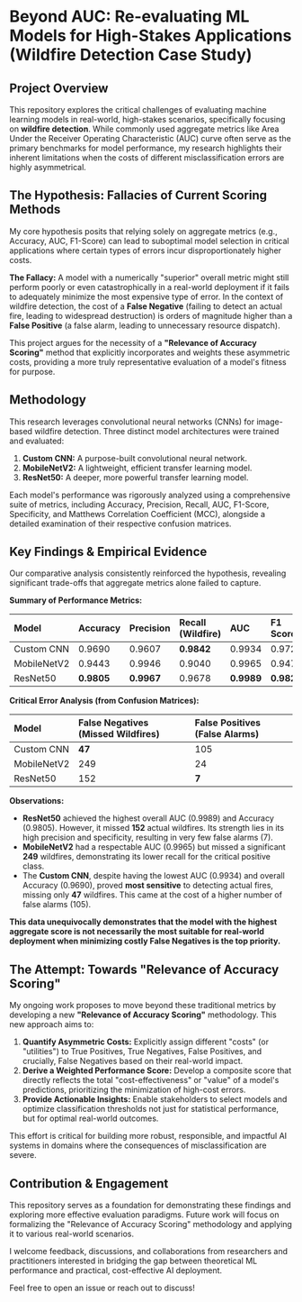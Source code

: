 # **Beyond AUC: Re-evaluating ML Models for High-Stakes Applications (Wildfire Detection Case Study)**

## **Project Overview**

This repository explores the critical challenges of evaluating machine learning models in real-world, high-stakes scenarios, specifically focusing on **wildfire detection**. While commonly used aggregate metrics like Area Under the Receiver Operating Characteristic (AUC) curve often serve as the primary benchmarks for model performance, my research highlights their inherent limitations when the costs of different misclassification errors are highly asymmetrical.

## **The Hypothesis: Fallacies of Current Scoring Methods**

My core hypothesis posits that relying solely on aggregate metrics (e.g., Accuracy, AUC, F1-Score) can lead to suboptimal model selection in critical applications where certain types of errors incur disproportionately higher costs.

**The Fallacy:** A model with a numerically "superior" overall metric might still perform poorly or even catastrophically in a real-world deployment if it fails to adequately minimize the most expensive type of error. In the context of wildfire detection, the cost of a **False Negative** (failing to detect an actual fire, leading to widespread destruction) is orders of magnitude higher than a **False Positive** (a false alarm, leading to unnecessary resource dispatch).

This project argues for the necessity of a **"Relevance of Accuracy Scoring"** method that explicitly incorporates and weights these asymmetric costs, providing a more truly representative evaluation of a model's fitness for purpose.

## **Methodology**

This research leverages convolutional neural networks (CNNs) for image-based wildfire detection. Three distinct model architectures were trained and evaluated:

1. **Custom CNN:** A purpose-built convolutional neural network.  
2. **MobileNetV2:** A lightweight, efficient transfer learning model.  
3. **ResNet50:** A deeper, more powerful transfer learning model.

Each model's performance was rigorously analyzed using a comprehensive suite of metrics, including Accuracy, Precision, Recall, AUC, F1-Score, Specificity, and Matthews Correlation Coefficient (MCC), alongside a detailed examination of their respective confusion matrices.

## **Key Findings & Empirical Evidence**

Our comparative analysis consistently reinforced the hypothesis, revealing significant trade-offs that aggregate metrics alone failed to capture.

**Summary of Performance Metrics:**

| Model | Accuracy | Precision | Recall (Wildfire) | AUC | F1 Score | Specificity | MCC |
| :---- | :---- | :---- | :---- | :---- | :---- | :---- | :---- |
| Custom CNN | 0.9690 | 0.9607 | **0.9842** | 0.9934 | 0.9723 | 0.9504 | 0.9376 |
| MobileNetV2 | 0.9443 | 0.9946 | 0.9040 | 0.9965 | 0.9471 | 0.9940 | 0.8930 |
| ResNet50 | **0.9805** | **0.9967** | 0.9678 | **0.9989** | **0.9821** | **0.9961** | **0.9611** |

**Critical Error Analysis (from Confusion Matrices):**

| Model | False Negatives (Missed Wildfires) | False Positives (False Alarms) |
| :---- | :---- | :---- |
| Custom CNN | **47** | 105 |
| MobileNetV2 | 249 | 24 |
| ResNet50 | 152 | **7** |

**Observations:**

* **ResNet50** achieved the highest overall AUC (0.9989) and Accuracy (0.9805). However, it missed **152** actual wildfires. Its strength lies in its high precision and specificity, resulting in very few false alarms (7).  
* **MobileNetV2** had a respectable AUC (0.9965) but missed a significant **249** wildfires, demonstrating its lower recall for the critical positive class.  
* The **Custom CNN**, despite having the lowest AUC (0.9934) and overall Accuracy (0.9690), proved **most sensitive** to detecting actual fires, missing only **47** wildfires. This came at the cost of a higher number of false alarms (105).

**This data unequivocally demonstrates that the model with the highest aggregate score is not necessarily the most suitable for real-world deployment when minimizing costly False Negatives is the top priority.**

## **The Attempt: Towards "Relevance of Accuracy Scoring"**

My ongoing work proposes to move beyond these traditional metrics by developing a new **"Relevance of Accuracy Scoring"** methodology. This new approach aims to:

1. **Quantify Asymmetric Costs:** Explicitly assign different "costs" (or "utilities") to True Positives, True Negatives, False Positives, and crucially, False Negatives based on their real-world impact.  
2. **Derive a Weighted Performance Score:** Develop a composite score that directly reflects the total "cost-effectiveness" or "value" of a model's predictions, prioritizing the minimization of high-cost errors.  
3. **Provide Actionable Insights:** Enable stakeholders to select models and optimize classification thresholds not just for statistical performance, but for optimal real-world outcomes.

This effort is critical for building more robust, responsible, and impactful AI systems in domains where the consequences of misclassification are severe.

## **Contribution & Engagement**

This repository serves as a foundation for demonstrating these findings and exploring more effective evaluation paradigms. Future work will focus on formalizing the "Relevance of Accuracy Scoring" methodology and applying it to various real-world scenarios.

I welcome feedback, discussions, and collaborations from researchers and practitioners interested in bridging the gap between theoretical ML performance and practical, cost-effective AI deployment.

Feel free to open an issue or reach out to discuss\!